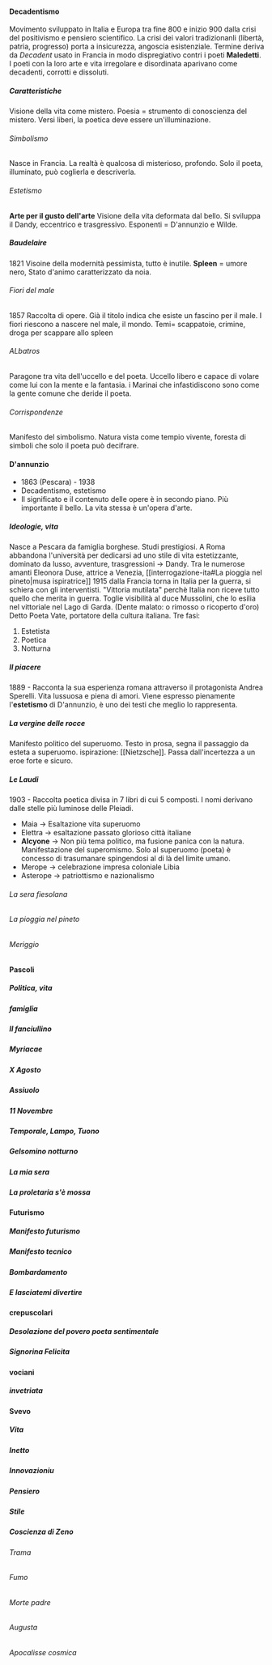 #### Decadentismo
Movimento sviluppato in Italia e Europa tra fine 800 e inizio 900 dalla crisi del positivismo e pensiero scientifico. 
La crisi dei valori tradizionanli (libertà, patria, progresso) porta a insicurezza, angoscia esistenziale. 
Termine deriva da *Decadent* usato in Francia in modo dispregiativo contri i poeti **Maledetti**. 
I poeti con la loro arte e vita irregolare e disordinata aparivano come decadenti, corrotti e dissoluti. 
##### Caratteristiche
Visione della vita come mistero. Poesia = strumento di conoscienza del mistero. Versi liberi, la poetica deve essere un'illuminazione. 
###### Simbolismo
Nasce in Francia. La realtà è qualcosa di misterioso, profondo. Solo il poeta, illuminato, può coglierla e descriverla. 
###### Estetismo
**Arte per il gusto dell'arte**
Visione della vita deformata dal bello. Si sviluppa il Dandy, eccentrico e trasgressivo. Esponenti = D'annunzio e Wilde. 
##### Baudelaire
1821
Visoine della modernità pessimista, tutto è inutile. 
**Spleen** = umore nero, Stato d'animo caratterizzato da noia. 
###### Fiori del male
1857 
Raccolta di opere. Già il titolo indica che esiste un fascino per il male. I fiori riescono a nascere nel male, il mondo. Temi= scappatoie, crimine, droga per scappare allo spleen
###### ALbatros 
Paragone tra vita dell'uccello e del poeta. Uccello libero e capace di volare come lui con la mente e la fantasia. i Marinai che infastidiscono sono come la gente comune che deride il poeta. 
###### Corrispondenze
Manifesto del simbolismo. Natura vista come tempio vivente, foresta di simboli che solo il poeta può decifrare. 
#### D'annunzio
- 1863 (Pescara) - 1938
- Decadentismo, estetismo
- Il significato e il contenuto delle opere è in secondo piano. Più importante il bello. La vita stessa è un'opera d'arte. 
##### Ideologie, vita
Nasce a Pescara da famiglia borghese. Studi prestigiosi. A Roma abbandona l'università per dedicarsi ad uno stile di vita estetizzante, dominato da lusso, avventure, trasgressioni -> Dandy. Tra le numerose amanti Eleonora Duse, attrice a Venezia, [[interrogazione-ita#La pioggia nel pineto|musa ispiratrice]]
1915 dalla Francia torna in Italia per la guerra, si schiera con gli interventisti. "Vittoria mutilata" perchè Italia non riceve tutto quello che merita in guerra. Toglie visibilità al duce Mussolini, che lo esilia nel vittoriale nel Lago di Garda. (Dente malato: o rimosso o ricoperto d'oro)
Detto Poeta Vate, portatore della cultura italiana. 
Tre fasi: 
1. Estetista
2. Poetica
3. Notturna
##### Il piacere
1889 - Racconta la sua esperienza romana attraverso il protagonista Andrea Sperelli. Vita lussuosa e piena di amori. Viene espresso pienamente l'**estetismo** di D'annunzio, è uno dei testi che meglio lo rappresenta. 
##### La vergine delle rocce
Manifesto politico del superuomo. 
Testo in prosa, segna il passaggio da esteta a superuomo. ispirazione: [[Nietzsche]]. Passa dall'incertezza a un eroe forte e sicuro. 
##### Le Laudi
1903 - Raccolta poetica divisa in 7 libri di cui 5 composti. 
I nomi derivano dalle stelle più luminose delle Pleiadi. 
- Maia -> Esaltazione vita superuomo
- Elettra -> esaltazione passato glorioso città italiane
- **Alcyone** -> Non più tema politico, ma fusione panica con la natura. Manifestazione del superomismo. Solo al superuomo (poeta) è concesso di trasumanare spingendosi al di là del limite umano. 
- Merope -> celebrazione impresa coloniale Libia
- Asterope -> patriottismo e nazionalismo
###### La sera fiesolana

###### La pioggia nel pineto
###### Meriggio
































#### Pascoli
##### Politica, vita
##### famiglia
#####  Il fanciullino
##### Myriacae
##### X Agosto
##### Assiuolo
##### 11 Novembre
##### Temporale, Lampo, Tuono
##### Gelsomino notturno
##### La mia sera
##### La proletaria s'è mossa
#### Futurismo
##### Manifesto futurismo 
##### Manifesto tecnico 
##### Bombardamento
##### E lasciatemi divertire
#### crepuscolari
##### Desolazione del povero poeta sentimentale
##### Signorina Felicita
#### vociani
##### invetriata
#### Svevo
##### Vita
##### Inetto 
##### Innovazioniu
##### Pensiero 
##### Stile
##### Coscienza di Zeno
###### Trama
###### Fumo
###### Morte padre
###### Augusta
###### Apocalisse cosmica


